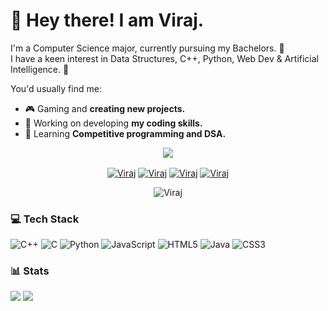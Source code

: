 # 👋 Hey there! I am Viraj.
I'm a Computer Science major, currently pursuing my Bachelors. 📖<br>I have a keen interest in Data Structures, C++, Python, Web Dev & Artificial Intelligence. 🤖<br>

You'd usually find me:
- 🎮 Gaming and **creating new projects.**
- 🔭 Working on developing **my coding skills.**
- 🌱 Learning **Competitive programming and DSA.**

<p align="center">
   <img align="center" src="https://github-readme-streak-stats.herokuapp.com/?user=virajp4&theme=dark&hide_border=false"/>
</p>

<p align="center">
<a href="https://www.linkedin.com/in/virajpatel4" target="_blank"><img align="center" src="https://img.shields.io/badge/-LinkedIn-0e76a8?style=flat-square&logo=Linkedin&logoColor=white" alt="Viraj" /></a>
<a href="https://instagram.com/viraj.patel4" target="_blank"><img align="center" src="https://img.shields.io/badge/Instagram-%23E4405F.svg?logo=Instagram&logoColor=white" alt="Viraj" /></a>
<a href="https://github.com/virajp4" target="_blank"><img align="center" src="https://img.shields.io/badge/Website-3b5998?style=flat-square&logo=google-chrome&logoColor=white" alt="Viraj" /></a>
<a href="mailto:viraj.patel482@gmail.com" target="_blank"><img align="center" src="https://img.shields.io/badge/-Gmail-EA4335?style=flat-square&logo=Gmail&logoColor=white" alt="Viraj" /></a>
<p align="center"> <img src="https://visitcount.itsvg.in/api?id=virajp4&icon=1&color=1" alt="Viraj" />
</p>

### 💻 Tech Stack
![C++](https://img.shields.io/badge/c++-%2300599C.svg?style=for-the-badge&logo=c%2B%2B&logoColor=white) ![C](https://img.shields.io/badge/c-%2300599C.svg?style=for-the-badge&logo=c&logoColor=white) ![Python](https://img.shields.io/badge/python-3670A0?style=for-the-badge&logo=python&logoColor=ffdd54) ![JavaScript](https://img.shields.io/badge/javascript-%23323330.svg?style=for-the-badge&logo=javascript&logoColor=%23F7DF1E) ![HTML5](https://img.shields.io/badge/html5-%23E34F26.svg?style=for-the-badge&logo=html5&logoColor=white) ![Java](https://img.shields.io/badge/java-%23ED8B00.svg?style=for-the-badge&logo=java&logoColor=white) ![CSS3](https://img.shields.io/badge/css3-%231572B6.svg?style=for-the-badge&logo=css3&logoColor=white)

### 📊 Stats
![](https://github-readme-stats.vercel.app/api?username=virajp4&theme=radical&hide_border=false&include_all_commits=true&count_private=false)
![](https://github-readme-stats.vercel.app/api/top-langs/?username=virajp4&theme=radical&hide_border=false&include_all_commits=true&count_private=false&layout=compact)
<br>
  
<!-- Proudly created with GPRM ( https://gprm.itsvg.in ) -->

